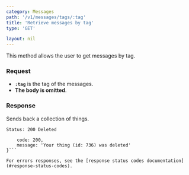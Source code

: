 ```yaml
---
category: Messages
path: '/v1/messages/tags/:tag'
title: 'Retrieve messages by tag'
type: 'GET'

layout: nil
---
```


This method allows the user to get messages by tag.

### Request

* **`:tag`** is the tag of the messages.
* **The body is omitted**.

### Response

Sends back a collection of things.

```Status: 200 Deleted```
```{
    code: 200,
    message: 'Your thing (id: 736) was deleted'
}```

For errors responses, see the [response status codes documentation](#response-status-codes).